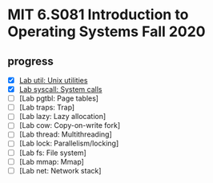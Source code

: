 # MIT 6.S081 Introduction to Operating Systems Fall 2020

## progress

- [x] [Lab util: Unix utilities](https://github.com/HersonaREAL/xv6-riscv-fall20/tree/util)
- [x] [Lab syscall: System calls](https://github.com/HersonaREAL/xv6-riscv-fall20/tree/syscall)
- [ ] [Lab pgtbl: Page tables]
- [ ] [Lab traps: Trap]
- [ ] [Lab lazy: Lazy allocation]
- [ ] [Lab cow: Copy-on-write fork]
- [ ] [Lab thread: Multithreading]
- [ ] [Lab lock: Parallelism/locking]
- [ ] [Lab fs: File system]
- [ ] [Lab mmap: Mmap]
- [ ] [Lab net: Network stack]
